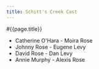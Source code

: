 ```yaml
---
title: Schitt's Creek Cast
---
```


#{{page.title}}

-  Catherine O'Hara - Moira Rose
- Johnny Rose - Eugene Levy
- David Rose - Dan Levy
- Annie Murphy - Alexis Rose